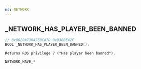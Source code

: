 ```yaml
---
ns: NETWORK
---
```

## _NETWORK_HAS_PLAYER_BEEN_BANNED

```c
// 0x8020A73847E0CA7D 0xD3BBE42F
BOOL _NETWORK_HAS_PLAYER_BEEN_BANNED();
```

```
Returns ROS privilege 7 ("Has player been banned").

NETWORK_HAVE_*
```

